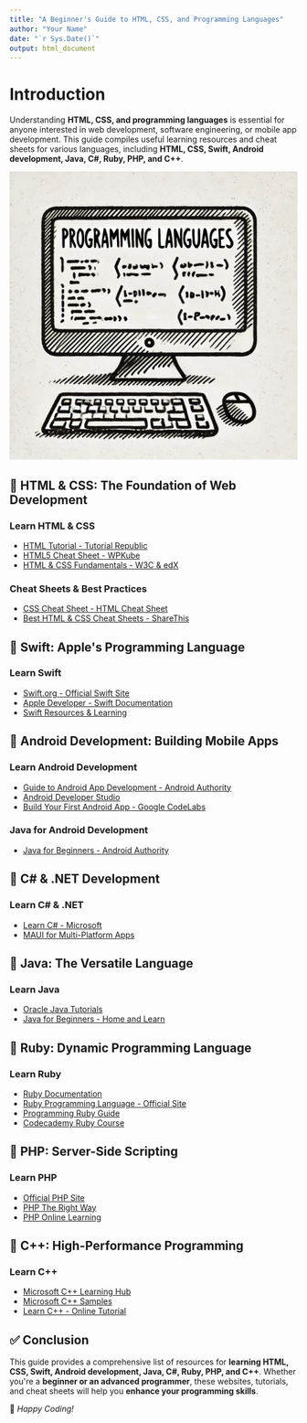 ```yaml
---
title: "A Beginner's Guide to HTML, CSS, and Programming Languages"
author: "Your Name"
date: "`r Sys.Date()`"
output: html_document
---
```


# Introduction
Understanding **HTML, CSS, and programming languages** is essential for anyone interested in web development, software engineering, or mobile app development. This guide compiles useful learning resources and cheat sheets for various languages, including **HTML, CSS, Swift, Android development, Java, C#, Ruby, PHP, and C++**.

![Programming Languages Sketch](programming_languages_sketch.png)

## 📌 HTML & CSS: The Foundation of Web Development
### **Learn HTML & CSS**
- [HTML Tutorial - Tutorial Republic](https://www.tutorialrepublic.com/html-tutorial/)
- [HTML5 Cheat Sheet - WPKube](https://www.wpkube.com/html5-cheat-sheet/)
- [HTML & CSS Fundamentals - W3C & edX](https://www.edx.org/learn/css/the-world-wide-web-consortium-w3c-html5-and-css-fundamentals)

### **Cheat Sheets & Best Practices**
- [CSS Cheat Sheet - HTML Cheat Sheet](https://htmlcheatsheet.com/css/)
- [Best HTML & CSS Cheat Sheets - ShareThis](https://sharethis.com/best-practices/2020/02/best-html-and-css-cheat-sheets/)

## 📌 Swift: Apple's Programming Language
### **Learn Swift**
- [Swift.org - Official Swift Site](https://www.swift.org/about/)
- [Apple Developer - Swift Documentation](https://developer.apple.com/swift/)
- [Swift Resources & Learning](https://developer.apple.com/swift/resources/)

## 📌 Android Development: Building Mobile Apps
### **Learn Android Development**
- [Guide to Android App Development - Android Authority](https://www.androidauthority.com/develop-android-apps-languages-learn-391008/)
- [Android Developer Studio](https://developer.android.com/studio)
- [Build Your First Android App - Google CodeLabs](https://developer.android.com/codelabs/build-your-first-android-app#1)

### **Java for Android Development**
- [Java for Beginners - Android Authority](https://www.androidauthority.com/java-tutorial-for-beginners-write-a-simple-app-with-no-previous-experience-1121975/)

## 📌 C# & .NET Development
### **Learn C# & .NET**
- [Learn C# - Microsoft](https://dotnet.microsoft.com/en-us/learn/csharp)
- [MAUI for Multi-Platform Apps](https://dotnet.microsoft.com/en-us/learn/maui)

## 📌 Java: The Versatile Language
### **Learn Java**
- [Oracle Java Tutorials](https://docs.oracle.com/javase/tutorial/)
- [Java for Beginners - Home and Learn](https://www.homeandlearn.co.uk/java/java.html)

## 📌 Ruby: Dynamic Programming Language
### **Learn Ruby**
- [Ruby Documentation](https://ruby-doc.org/)
- [Ruby Programming Language - Official Site](https://www.ruby-lang.org/en/documentation/)
- [Programming Ruby Guide](https://ruby-doc.com/docs/ProgrammingRuby/)
- [Codecademy Ruby Course](https://www.codecademy.com/learn/learn-ruby)

## 📌 PHP: Server-Side Scripting
### **Learn PHP**
- [Official PHP Site](https://www.php.net/)
- [PHP The Right Way](https://phptherightway.com/)
- [PHP Online Learning](https://www.learn-php.org/)

## 📌 C++: High-Performance Programming
### **Learn C++**
- [Microsoft C++ Learning Hub](https://learn.microsoft.com/en-us/cpp/?view=msvc-160)
- [Microsoft C++ Samples](https://learn.microsoft.com/en-us/samples/browse/?languages=cpp&terms=gaming)
- [Learn C++ - Online Tutorial](https://www.learn-cpp.org/)

## ✅ Conclusion
This guide provides a comprehensive list of resources for **learning HTML, CSS, Swift, Android development, Java, C#, Ruby, PHP, and C++**. Whether you're a **beginner or an advanced programmer**, these websites, tutorials, and cheat sheets will help you **enhance your programming skills**.

📌 *Happy Coding!*
